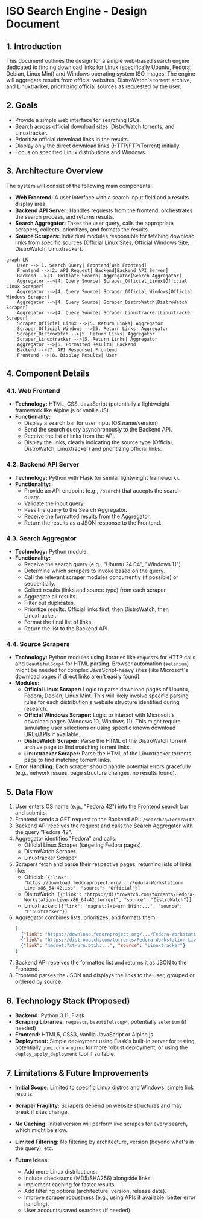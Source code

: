 # ISO Search Engine - Design Document

## 1. Introduction

This document outlines the design for a simple web-based search engine dedicated to finding download links for Linux (specifically Ubuntu, Fedora, Debian, Linux Mint) and Windows operating system ISO images. The engine will aggregate results from official websites, DistroWatch's torrent archive, and Linuxtracker, prioritizing official sources as requested by the user.

## 2. Goals

- Provide a simple web interface for searching ISOs.
- Search across official download sites, DistroWatch torrents, and Linuxtracker.
- Prioritize official download links in the results.
- Display only the direct download links (HTTP/FTP/Torrent) initially.
- Focus on specified Linux distributions and Windows.

## 3. Architecture Overview

The system will consist of the following main components:

- **Web Frontend:** A user interface with a search input field and a results display area.
- **Backend API Server:** Handles requests from the frontend, orchestrates the search process, and returns results.
- **Search Aggregator:** Takes the user query, calls the appropriate scrapers, collects, prioritizes, and formats the results.
- **Source Scrapers:** Individual modules responsible for fetching download links from specific sources (Official Linux Sites, Official Windows Site, DistroWatch, Linuxtracker).

```mermaid
graph LR
    User -->|1. Search Query| Frontend[Web Frontend]
    Frontend -->|2. API Request| Backend[Backend API Server]
    Backend -->|3. Initiate Search| Aggregator[Search Aggregator]
    Aggregator -->|4. Query Source| Scraper_Official_Linux[Official Linux Scraper]
    Aggregator -->|4. Query Source| Scraper_Official_Windows[Official Windows Scraper]
    Aggregator -->|4. Query Source| Scraper_DistroWatch[DistroWatch Scraper]
    Aggregator -->|4. Query Source| Scraper_Linuxtracker[Linuxtracker Scraper]
    Scraper_Official_Linux -->|5. Return Links| Aggregator
    Scraper_Official_Windows -->|5. Return Links| Aggregator
    Scraper_DistroWatch -->|5. Return Links| Aggregator
    Scraper_Linuxtracker -->|5. Return Links| Aggregator
    Aggregator -->|6. Formatted Results| Backend
    Backend -->|7. API Response| Frontend
    Frontend -->|8. Display Results| User
```

## 4. Component Details

### 4.1. Web Frontend
- **Technology:** HTML, CSS, JavaScript (potentially a lightweight framework like Alpine.js or vanilla JS).
- **Functionality:**
    - Display a search bar for user input (OS name/version).
    - Send the search query asynchronously to the Backend API.
    - Receive the list of links from the API.
    - Display the links, clearly indicating the source type (Official, DistroWatch, Linuxtracker) and prioritizing official links.

### 4.2. Backend API Server
- **Technology:** Python with Flask (or similar lightweight framework).
- **Functionality:**
    - Provide an API endpoint (e.g., `/search`) that accepts the search query.
    - Validate the input query.
    - Pass the query to the Search Aggregator.
    - Receive the formatted results from the Aggregator.
    - Return the results as a JSON response to the Frontend.

### 4.3. Search Aggregator
- **Technology:** Python module.
- **Functionality:**
    - Receive the search query (e.g., "Ubuntu 24.04", "Windows 11").
    - Determine which scrapers to invoke based on the query.
    - Call the relevant scraper modules concurrently (if possible) or sequentially.
    - Collect results (links and source type) from each scraper.
    - Aggregate all results.
    - Filter out duplicates.
    - Prioritize results: Official links first, then DistroWatch, then Linuxtracker.
    - Format the final list of links.
    - Return the list to the Backend API.

### 4.4. Source Scrapers
- **Technology:** Python modules using libraries like `requests` for HTTP calls and `BeautifulSoup4` for HTML parsing. Browser automation (`selenium`) might be needed for complex JavaScript-heavy sites (like Microsoft's download pages if direct links aren't easily found).
- **Modules:**
    - **Official Linux Scraper:** Logic to parse download pages of Ubuntu, Fedora, Debian, Linux Mint. This will likely involve specific parsing rules for each distribution's website structure identified during research.
    - **Official Windows Scraper:** Logic to interact with Microsoft's download pages (Windows 10, Windows 11). This might require simulating user selections or using specific known download URLs/APIs if available.
    - **DistroWatch Scraper:** Parse the HTML of the DistroWatch torrent archive page to find matching torrent links.
    - **Linuxtracker Scraper:** Parse the HTML of the Linuxtracker torrents page to find matching torrent links.
- **Error Handling:** Each scraper should handle potential errors gracefully (e.g., network issues, page structure changes, no results found).

## 5. Data Flow

1.  User enters OS name (e.g., "Fedora 42") into the Frontend search bar and submits.
2.  Frontend sends a GET request to the Backend API: `/search?q=Fedora+42`.
3.  Backend API receives the request and calls the Search Aggregator with the query "Fedora 42".
4.  Aggregator identifies "Fedora" and calls:
    - Official Linux Scraper (targeting Fedora pages).
    - DistroWatch Scraper.
    - Linuxtracker Scraper.
5.  Scrapers fetch and parse their respective pages, returning lists of links like:
    - Official: `[{"link": "https://download.fedoraproject.org/.../Fedora-Workstation-Live-x86_64-42.iso", "source": "Official"}]`
    - DistroWatch: `[{"link": "https://distrowatch.com/torrents/Fedora-Workstation-Live-x86_64-42.torrent", "source": "DistroWatch"}]`
    - Linuxtracker: `[{"link": "magnet:?xt=urn:btih:...", "source": "Linuxtracker"}]`
6.  Aggregator combines lists, prioritizes, and formats them:
    ```json
    [
      {"link": "https://download.fedoraproject.org/.../Fedora-Workstation-Live-x86_64-42.iso", "source": "Official"},
      {"link": "https://distrowatch.com/torrents/Fedora-Workstation-Live-x86_64-42.torrent", "source": "DistroWatch"},
      {"link": "magnet:?xt=urn:btih:...", "source": "Linuxtracker"}
    ]
    ```
7.  Backend API receives the formatted list and returns it as JSON to the Frontend.
8.  Frontend parses the JSON and displays the links to the user, grouped or ordered by source.

## 6. Technology Stack (Proposed)

- **Backend:** Python 3.11, Flask
- **Scraping Libraries:** `requests`, `beautifulsoup4`, potentially `selenium` (if needed)
- **Frontend:** HTML5, CSS3, Vanilla JavaScript or Alpine.js
- **Deployment:** Simple deployment using Flask's built-in server for testing, potentially `gunicorn` + `nginx` for more robust deployment, or using the `deploy_apply_deployment` tool if suitable.

## 7. Limitations & Future Improvements

- **Initial Scope:** Limited to specific Linux distros and Windows, simple link results.
- **Scraper Fragility:** Scrapers depend on website structures and may break if sites change.
- **No Caching:** Initial version will perform live scrapes for every search, which might be slow.
- **Limited Filtering:** No filtering by architecture, version (beyond what's in the query), etc.

- **Future Ideas:**
    - Add more Linux distributions.
    - Include checksums (MD5/SHA256) alongside links.
    - Implement caching for faster results.
    - Add filtering options (architecture, version, release date).
    - Improve scraper robustness (e.g., using APIs if available, better error handling).
    - User accounts/saved searches (if needed).

